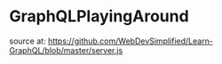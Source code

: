 # GraphQLPlayingAround
source at: https://github.com/WebDevSimplified/Learn-GraphQL/blob/master/server.js
